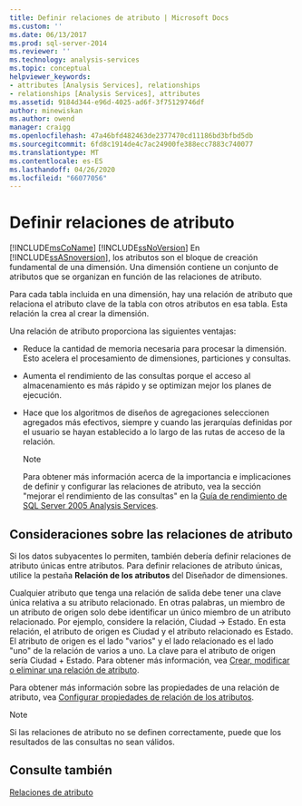 ```yaml
---
title: Definir relaciones de atributo | Microsoft Docs
ms.custom: ''
ms.date: 06/13/2017
ms.prod: sql-server-2014
ms.reviewer: ''
ms.technology: analysis-services
ms.topic: conceptual
helpviewer_keywords:
- attributes [Analysis Services], relationships
- relationships [Analysis Services], attributes
ms.assetid: 9184d344-e96d-4025-ad6f-3f75129746df
author: minewiskan
ms.author: owend
manager: craigg
ms.openlocfilehash: 47a46bfd482463de2377470cd11186bd3bfbd5db
ms.sourcegitcommit: 6fd8c1914de4c7ac24900fe388ecc7883c740077
ms.translationtype: MT
ms.contentlocale: es-ES
ms.lasthandoff: 04/26/2020
ms.locfileid: "66077056"
---
```

# <a name="define-attribute-relationships"></a>Definir relaciones de atributo
  [!INCLUDE[msCoName](../../includes/msconame-md.md)] [!INCLUDE[ssNoVersion](../../includes/ssnoversion-md.md)] En [!INCLUDE[ssASnoversion](../../includes/ssasnoversion-md.md)], los atributos son el bloque de creación fundamental de una dimensión. Una dimensión contiene un conjunto de atributos que se organizan en función de las relaciones de atributo.  
  
 Para cada tabla incluida en una dimensión, hay una relación de atributo que relaciona el atributo clave de la tabla con otros atributos en esa tabla. Esta relación la crea al crear la dimensión.  
  
 Una relación de atributo proporciona las siguientes ventajas:  
  
-   Reduce la cantidad de memoria necesaria para procesar la dimensión. Esto acelera el procesamiento de dimensiones, particiones y consultas.  
  
-   Aumenta el rendimiento de las consultas porque el acceso al almacenamiento es más rápido y se optimizan mejor los planes de ejecución.  
  
-   Hace que los algoritmos de diseños de agregaciones seleccionen agregados más efectivos, siempre y cuando las jerarquías definidas por el usuario se hayan establecido a lo largo de las rutas de acceso de la relación.  
  
    > [!NOTE]  
    >  Para obtener más información acerca de la importancia e implicaciones de definir y configurar las relaciones de atributo, vea la sección "mejorar el rendimiento de las consultas" en la [Guía de rendimiento de SQL Server 2005 Analysis Services](https://docsbay.net/Microsoft-SQL-Server-2005-Analysis-Services-Performance-Guide).  
  
## <a name="attribute-relationship-considerations"></a>Consideraciones sobre las relaciones de atributo  
 Si los datos subyacentes lo permiten, también debería definir relaciones de atributo únicas entre atributos. Para definir relaciones de atributo únicas, utilice la pestaña **Relación de los atributos** del Diseñador de dimensiones.  
  
 Cualquier atributo que tenga una relación de salida debe tener una clave única relativa a su atributo relacionado. En otras palabras, un miembro de un atributo de origen solo debe identificar un único miembro de un atributo relacionado. Por ejemplo, considere la relación, Ciudad -> Estado. En esta relación, el atributo de origen es Ciudad y el atributo relacionado es Estado. El atributo de origen es el lado "varios" y el lado relacionado es el lado "uno" de la relación de varios a uno. La clave para el atributo de origen sería Ciudad + Estado. Para obtener más información, vea [Crear, modificar o eliminar una relación de atributo](attribute-relationships-create-modify-or-delete-relationship.md).  
  
 Para obtener más información sobre las propiedades de una relación de atributo, vea [Configurar propiedades de relación de los atributos](attribute-relationships-configure-attribute-properties.md).  
  
> [!NOTE]  
>  Si las relaciones de atributo no se definen correctamente, puede que los resultados de las consultas no sean válidos.  
  
## <a name="see-also"></a>Consulte también  
 [Relaciones de atributo](../multidimensional-models-olap-logical-dimension-objects/attribute-relationships.md)  
  
  
